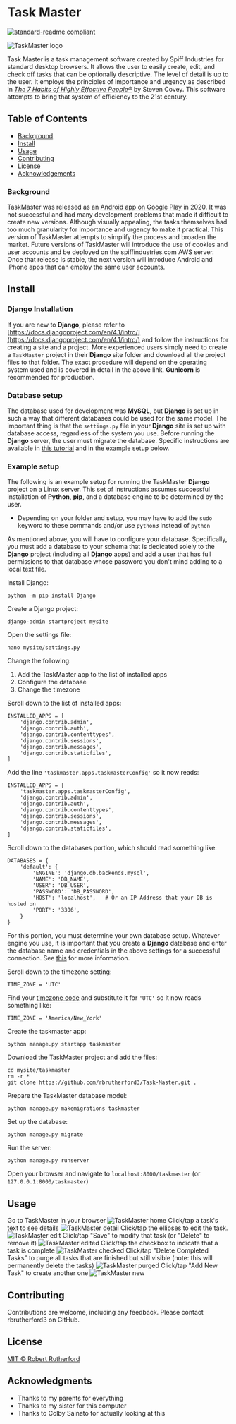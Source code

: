 # Task Master

[![standard-readme compliant](https://img.shields.io/badge/readme%20style-standard-brightgreen.svg?style=flat-square)](https://github.com/RichardLitt/standard-readme)

![TaskMaster logo](TaskMaster0.png "TaskMaster logo")

Task Master is a task management software created by Spiff Industries for standard desktop browsers.  It allows the user to easily create, edit, and check off tasks that can be optionally descriptive.  The level of detail is up to the user.  It employs the principles of importance and urgency as described in [*The 7 Habits of Highly Effective People&#174;*](https://www.franklincovey.com/the-7-habits/) by Steven Covey.  This software attempts to bring that system of efficiency to the 21st century.

## Table of Contents

- [Background](#background)
- [Install](#install)
- [Usage](#usage)
- [Contributing](#contributing)
- [License](#license)
- [Acknowledgements](#acknowledgments)

### Background

TaskMaster was released as an [Android app on Google Play](https://play.google.com/store/apps/details?id=com.rsquared.taskmaster&hl=en&gl=US) in 2020.  It was not successful and had many development problems that made it difficult to create new versions.  Although visually appealing, the tasks themselves had too much granularity for importance and urgency to make it practical.  This version of TaskMaster attempts to simplify the process and broaden the market.  Future versions of TaskMaster will introduce the use of cookies and user accounts and be deployed on the spiffindustries.com AWS server.  Once that release is stable, the next version will introduce Android and iPhone apps that can employ the same user accounts.

## Install

### Django Installation

If you are new to **Django**, please refer to [https://docs.djangoproject.com/en/4.1/intro/](https://docs.djangoproject.com/en/4.1/intro/) and follow the instructions for creating a site and a project.  More experienced users simply need to create a ``TaskMaster`` project in their **Django** site folder and download all the project files to that folder.  The exact procedure will depend on the operating system used and is covered in detail in the above link.  **Gunicorn** is recommended for production.

### Database setup

The database used for development was **MySQL**, but **Django** is set up in such a way that different databases could be used for the same model.  The important thing is that the ``settings.py`` file in your **Django** site is set up with database access, regardless of the system you use.  Before running the **Django** server, the user must migrate the database.  Specific instructions are available in [this tutorial](https://docs.djangoproject.com/en/4.1/intro/tutorial02/) and in the example setup below.

### Example setup

The following is an example setup for running the TaskMaster **Django** project on a Linux server.  This set of instructions assumes successful installation of **Python**, **pip**, and a database engine to be determined by the user.
* Depending on your folder and setup, you may have to add the `sudo` keyword to these commands and/or use `python3` instead of `python`

As mentioned above, you will have to configure your database.  Specifically, you must add a database to your schema that is dedicated solely to the **Django** project (including all **Django** apps) and add a user that has full permissions to that database whose password you don't mind adding to a local text file.

Install Django:
```
python -m pip install Django
```
Create a Django project:
```
django-admin startproject mysite
```
Open the settings file:
```
nano mysite/settings.py
```
Change the following:
1. Add the TaskMaster app to the list of installed apps
1. Configure the database
1. Change the timezone

Scroll down to the list of installed apps:
```
INSTALLED_APPS = [
    'django.contrib.admin',
    'django.contrib.auth',
    'django.contrib.contenttypes',
    'django.contrib.sessions',
    'django.contrib.messages',
    'django.contrib.staticfiles',
]
```
Add the line ``'taskmaster.apps.taskmasterConfig'`` so it now reads:
```
INSTALLED_APPS = [
    'taskmaster.apps.taskmasterConfig',
    'django.contrib.admin',
    'django.contrib.auth',
    'django.contrib.contenttypes',
    'django.contrib.sessions',
    'django.contrib.messages',
    'django.contrib.staticfiles',
]
```
Scroll down to the databases portion, which should read something like:
```
DATABASES = {
    'default': {
        'ENGINE': 'django.db.backends.mysql', 
        'NAME': 'DB_NAME',
        'USER': 'DB_USER',
        'PASSWORD': 'DB_PASSWORD',
        'HOST': 'localhost',   # Or an IP Address that your DB is hosted on
        'PORT': '3306',
    }
}
```
For this portion, you must determine your own database setup.  Whatever engine you use, it is important that you create a **Django** database and enter the database name and credentials in the above settings for a successful connection.  See [this](https://docs.djangoproject.com/en/4.1/topics/install/#database-installation) for more information.

Scroll down to the timezone setting:
```
TIME_ZONE = 'UTC'
```
Find your [timezone code](https://en.wikipedia.org/wiki/List_of_tz_database_time_zones) and substitute it for ``'UTC'`` so it now reads something like:
```
TIME_ZONE = 'America/New_York'
```
Create the taskmaster app:
```
python manage.py startapp taskmaster
```
Download the TaskMaster project and add the files:
```
cd mysite/taskmaster
rm -r *
git clone https://github.com/rbrutherford3/Task-Master.git .
```
Prepare the TaskMaster database model:
```
python manage.py makemigrations taskmaster
```
Set up the database:
```
python manage.py migrate
```
Run the server:
```
python manage.py runserver
```
Open your browser and navigate to ``localhost:8000/taskmaster`` (or ``127.0.0.1:8000/taskmaster``)

## Usage

Go to TaskMaster in your browser
![TaskMaster home](TaskMaster1.png "TaskMaster home")
Click/tap a task's text to see details
![TaskMaster detail](TaskMaster2.png "TaskMaster detail")
Click/tap the ellipses to edit the task.
![TaskMaster edit](TaskMaster3.png "TaskMaster edit")
Click/tap "Save" to modify that task (or "Delete" to remove it)
![TaskMaster edited](TaskMaster4.png "TaskMaster edited")
Click/tap the checkbox to indicate that a task is complete
![TaskMaster checked](TaskMaster5.png "TaskMaster checked")
Click/tap "Delete Completed Tasks" to purge all tasks that are finished but still visible (note: this will permanently delete the tasks)
![TaskMaster purged](TaskMaster6.png "TaskMaster purged")
Click/tap "Add New Task" to create another one
![TaskMaster new](TaskMaster7.png "TaskMaster new")

## Contributing

Contributions are welcome, including any feedback.  Please contact rbrutherford3 on GitHub.

## License

[MIT © Robert Rutherford](../LICENSE)

## Acknowledgments

* Thanks to my parents for everything
* Thanks to my sister for this computer
* Thanks to Colby Sainato for actually looking at this
